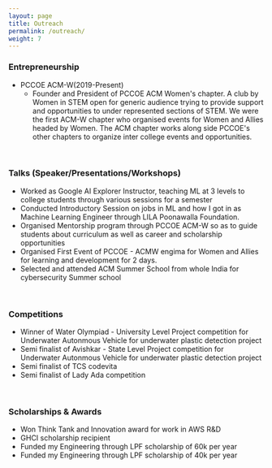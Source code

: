 ```yaml
---
layout: page
title: Outreach
permalink: /outreach/
weight: 7
---
```



### Entrepreneurship <br>
<ul>
<li>PCCOE ACM-W(2019-Present) <ul>
    <li> Founder and President of PCCOE ACM Women's chapter. A club by Women in STEM open for generic audience trying to provide support and opportunities to under represented sections of STEM. We were the first ACM-W chapter who organised events for Women and Allies headed by Women. The ACM chapter works along side PCCOE's other chapters to organize inter college events and opportunities. </li> </ul> </li>
</ul> <br>


### Talks (Speaker/Presentations/Workshops) <br>
<ul>
<li> Worked as Google AI Explorer Instructor, teaching ML at 3 levels to college students through various sessions for a semester </li>
<li> Conducted Introductory Session on jobs in ML and how I got in as Machine Learning Engineer through LILA Poonawalla Foundation. </li>  
<li> Organised Mentorship program through PCCOE ACM-W so as to guide students about curriculum as well as career and scholarship opportunities </li> 
<li> Organised First Event of PCCOE - ACMW engima for Women and Allies for learning and development for 2 days.
<li> Selected and attended ACM Summer School from whole India for cybersecurity Summer school </li>
</ul><br>

### Competitions <br>
<ul>
<li> Winner of Water Olympiad - University Level Project competition for Underwater Autonmous Vehicle for underwater plastic detection project </li> 
<li> Semi finalist of Avishkar - State Level Project competition for Underwater Autonmous Vehicle for underwater plastic detection project </li> 
<li> Semi finalist of TCS codevita  </li> 
<li> Semi finalist of Lady Ada competition  </li> 
</ul><br>
 

### Scholarships & Awards <br>
<ul>
<li> Won Think Tank and Innovation award for work in AWS R&D
<li> GHCI scholarship recipient </li>
<li> Funded my Engineering through LPF scholarship of 60k per year </li> 
<li> Funded my Engineering through LPF scholarship of 40k per year  </li>
</ul> 
